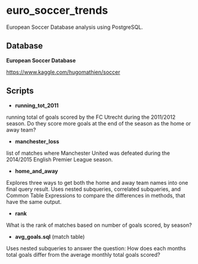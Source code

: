 # euro_soccer_trends
European Soccer Database analysis using PostgreSQL.

## Database

**European Soccer Database**

https://www.kaggle.com/hugomathien/soccer

## Scripts

- **running_tot_2011** 

running total of goals scored by the FC Utrecht during the 2011/2012 season. 
Do they score more goals at the end of the season as the home or away team? 

- **manchester_loss**

list of matches where Manchester United was defeated 
during the 2014/2015 English Premier League season. 

- **home_and_away**

Explores three ways to get both the home and away team names into one final query result.
Uses nested subqueries, correlated subqueries, and Common Table Expressions 
to compare the differences in methods, that have the same output.

- **rank** 

What is the rank of matches based on number of goals scored, by season?

- **avg_goals.sql** (match table)

Uses nested subqueries to answer the question: How does each months total goals differ from the average monthly total goals scored?
